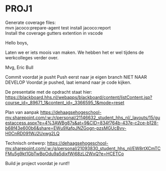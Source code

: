 # PROJ1
Generate coverage files:  
mvn jacoco:prepare-agent test install jacoco:report  
Install the coverage gutters extention in vscode



Hello boys,

Laten we er iets moois van maken. We hebben het er wel tijdens de werkcolleges verder over.

Mvg, Eric Bull

Commit voordat je pusht Push eerst naar je eigen branch NIET NAAR DEVELOP Voordat je pushed, laat iemand naar je code kijken.

De presentatie met de opdracht staat hier: https://blackboard.hhs.nl/webapps/blackboard/content/listContent.jsp?course_id=_89671_1&content_id=_3366595_1&mode=reset

Plan van aanpak https://dehaagsehogeschool-my.sharepoint.com/:w:/r/personal/21146632_student_hhs_nl/_layouts/15/guestaccess.aspx?e=4%3AWBg87s&at=9&CID=834f764b-437e-c2ce-b128-b68f43e600b6&share=EWu9XafpJNZGogn-pzsMGUcBvv-H0CnRD091WJ2Uxwg2LQ

Technisch ontwerp: https://dehaagsehogeschool-my.sharepoint.com/:w:/g/personal/21093830_student_hhs_nl/EW8rtXCmTCFMu5g9kt1GbTwBpOdu9a5dixfWj68zLi2WxQ?e=HCETCo

Build je project voordat je runt!!

